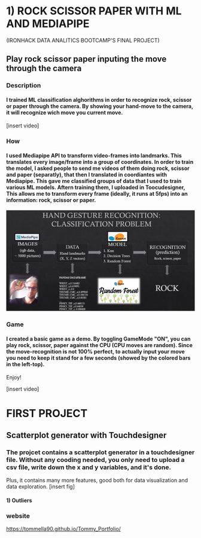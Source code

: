 
# 1) ROCK SCISSOR PAPER WITH ML AND MEDIAPIPE 
(IRONHACK DATA ANALITICS BOOTCAMP'S FINAL PROJECT)
## Play rock scissor paper inputing the move through the camera
### Description
#### I trained ML classification alghorithms in order to recognize rock, scissor or paper through the camera. By showing your hand-move to the camera, it will recognize wich move you current move. 
[insert video]

### How 
#### I used Mediapipe API to transform video-frames into landmarks. This translates every image/frame into a group of coordinates. In order to train the model, I asked people to send me videos of them doing rock, scissor and paper (separatly), that then I translated in coordiantes with Mediapipe. This gave me classified groups of data that I used to train various ML models. Aftern training them, I uploaded in Toocudesigner, This allows me to transform every frame (ideally, it runs at 5fps) into an information: rock, scissor or paper.

![Drag Racing](rsp.png)


### Game 
#### I created a basic game as a demo. By toggling GameMode "ON", you can play rock, scissor, paper against the CPU (CPU moves are random). Since the move-recognition is not 100% perfect, to actually input your move you need to keep it stand for a few seconds (showed by the colored bars in the left-top). 
Enjoy!

[insert video]



# FIRST PROJECT 
## Scatterplot generator with Touchdesigner
### The projcet contains a scatterplot generator in a touchdesigner file. Without any cooding needed, you only need to upload a csv file, write down the x and y variables, and it's done. 
Plus, it contains many more features, good both for data visualization and data exploration. 
[insert fig]
#### 1) Outliers 


### website
https://tommella90.github.io/Tommy_Portfolio/

